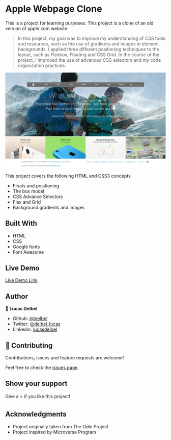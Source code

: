 # Apple Webpage Clone

This is a project for learning purposes. This project is a clone of an old version of apple.com website.

> In this project, my goal was to improve my understanding of CSS tools and resources, such as the use of gradients and images in element backgrounds.
> I applied three different positioning techniques to the layout, such as Flexbox, Floating and CSS Grid.
> In the course of the project, I improved the use of advanced CSS selectors and my code organization practices.

![screenshot](./images/screenshot.jpg)

This project covers the following HTML and CSS3 concepts

- Floats and positioning
- The box model
- CSS Advance Selectors
- Flex and Grid
- Background gradients and images

## Built With

- HTML
- CSS
- Google fonts
- Font Awesome

## Live Demo

[Live Demo Link]()

## Author

👤 **Lucas Delbel**

- Github: [@ldelbel](https://github.com/ldelbel)
- Twitter: [@delbel_lucas](https://twitter.com/delbel_lucas)
- Linkedin: [lucasdelbel](https://www.linkedin.com/in/lucasdelbel/)

## 🤝 Contributing

Contributions, issues and feature requests are welcome!

Feel free to check the [issues page](https://github.com/acushlakoncept/newyork_times_clone/issues).

## Show your support

Give a ⭐️ if you like this project!

## Acknowledgments

- Project originally taken from The Odin Project
- Project inspired by Microverse Program

